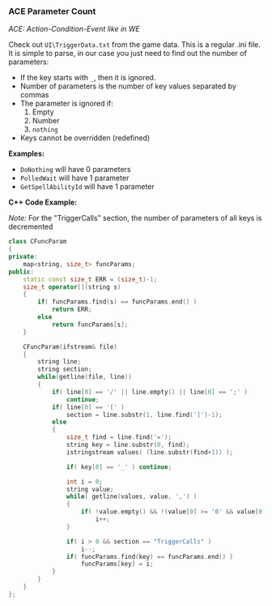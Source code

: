 ### ACE Parameter Count

*ACE: Action-Condition-Event like in WE*

Check out `UI\TriggerData.txt` from the game data.
This is a regular .ini file.
It is simple to parse, in our case you just need to find out the number of parameters:

- If the key starts with `_`, then it is ignored.
- Number of parameters is the number of key values separated by commas
- The parameter is ignored if:
	1. Empty
	2. Number
	3. `nothing`
- Keys cannot be overridden (redefined)

**Examples:**

- `DoNothing` will have 0 parameters
- `PolledWait` will have 1 parameter
- `GetSpellAbilityId` will have 1 parameter


**C++ Code Example:**

*Note:* For the "TriggerCalls" section, the number of parameters of all keys is decremented

```cpp
class CFuncParam
{
private:
	map<string, size_t> funcParams;
public:
	static const size_t ERR = (size_t)-1;
	size_t operator[](string s)
	{
		if( funcParams.find(s) == funcParams.end() )
			return ERR;
		else
			return funcParams[s];
	}

	CFuncParam(ifstream& file)
	{
		string line;
		string section;
		while(getline(file, line))
		{
			if( line[0] == '/' || line.empty() || line[0] == ';' )
				continue;
			if( line[0] == '[' )
				section = line.substr(1, line.find(']')-1);
			else
			{
				size_t find = line.find('=');
				string key = line.substr(0, find);
				istringstream values( (line.substr(find+1)) );

				if( key[0] == '_' ) continue;

				int i = 0;
				string value;
				while( getline(values, value, ',') )
				{
					if( !value.empty() && !(value[0] >= '0' && value[0] <= '9') && value != "nothing" )
						i++;
				}

				if( i > 0 && section == "TriggerCalls" )
					i--;
				if( funcParams.find(key) == funcParams.end() )
					funcParams[key] = i;
			}
		}
	}
};
```
